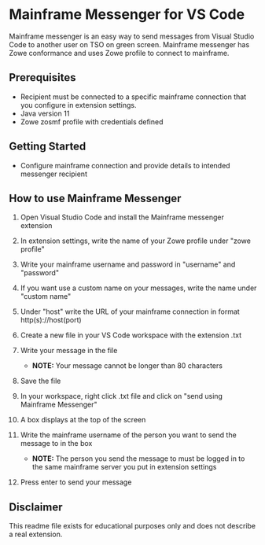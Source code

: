 # Mainframe Messenger for VS Code

Mainframe messenger is an easy way to send messages from Visual Studio Code to another user on TSO on green screen.  Mainframe messenger has Zowe conformance and uses Zowe profile to connect to mainframe.

## Prerequisites
- Recipient must be connected to a specific mainframe connection that you configure in extension settings.
- Java version 11
- Zowe zosmf profile with credentials defined

## Getting Started
- Configure mainframe connection and provide details to intended messenger recipient

## How to use Mainframe Messenger

1. Open Visual Studio Code and install the Mainframe messenger extension
2. In extension settings, write the name of your Zowe profile under "zowe profile"
3. Write your mainframe username and password in "username" and "password"
4. If you want use a custom name on your messages, write the name under "custom name"
5. Under "host" write the URL of your mainframe connection in format http(s)://host(port)
6. Create a new file in your VS Code workspace with the extension .txt
7. Write your message in the file
   - **NOTE:** Your message cannot be longer than 80 characters

8. Save the file
9. In your workspace, right click .txt file and click on "send using Mainframe Messenger"
10. A box displays at the top of the screen
11. Write the mainframe username of the person you want to send the message to in the box

    - **NOTE:** The person you send the message to must be logged in to the same mainframe server you put in extension settings

13. Press enter to send your message

## Disclaimer

This readme file exists for educational purposes only and does not describe a real extension.
